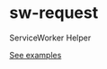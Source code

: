 # sw-request
ServiceWorker Helper

[See examples](https://tisvasconcelos.github.io/sw-request/examples/)
